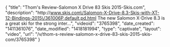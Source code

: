 {
    "title": "Thom's Review-Salomon X Drive 83 Skis 2015-Skis.com",
    "description": "http:\/\/www.skis.com\/Salomon-X-Drive-8.3-Skis-with-XT-12-Bindings-2015\/361006P,default,pd.html The new Salomon X-Drive 8.3 is a great ski for the strong inter...",
    "videoid": "3765398",
    "date_created": "1411361076",
    "date_modified": "1418181994",
    "type": "captivate",
    "layout": "video",
    "url": "\/v\/thom-s-review-salomon-x-drive-83-skis-2015-skis-com\/3765398"
}